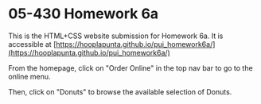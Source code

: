 # 05-430 Homework 6a

This is the HTML+CSS website submission for Homework 6a. It is accessible at [https://hooplapunta.github.io/pui_homework6a/](https://hooplapunta.github.io/pui_homework6a/)

From the homepage, click on "Order Online" in the top nav bar to go to the online menu.

Then, click on "Donuts" to browse the available selection of Donuts.
